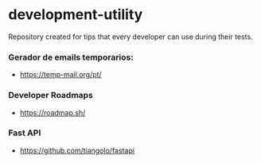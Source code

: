 # development-utility
Repository created for tips that every developer can use during their tests.


### Gerador de emails temporarios:
* https://temp-mail.org/pt/

### Developer Roadmaps
* https://roadmap.sh/

### Fast API
* https://github.com/tiangolo/fastapi
